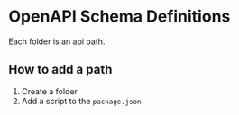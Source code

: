 # OpenAPI Schema Definitions

Each folder is an api path.

## How to add a path

1. Create a folder
2. Add a script to the `package.json`
